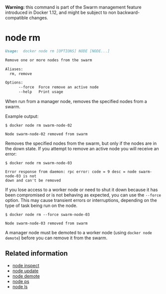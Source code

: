 <!--[metadata]>
+++
title = "node rm"
description = "The node rm command description and usage"
keywords = ["node, remove"]
[menu.main]
parent = "smn_cli"
+++
<![end-metadata]-->

**Warning:** this command is part of the Swarm management feature introduced in Docker 1.12, and might be subject to non backward-compatible changes.

# node rm

```markdown
Usage:  docker node rm [OPTIONS] NODE [NODE...]

Remove one or more nodes from the swarm

Aliases:
  rm, remove

Options:
      --force  Force remove an active node
      --help   Print usage
```

When run from a manager node, removes the specified nodes from a swarm.


Example output:

```nohighlight
$ docker node rm swarm-node-02

Node swarm-node-02 removed from swarm
```

Removes the specified nodes from the swarm, but only if the nodes are in the
down state. If you attempt to remove an active node you will receive an error:

```nohighlight
$ docker node rm swarm-node-03

Error response from daemon: rpc error: code = 9 desc = node swarm-node-03 is not
down and can't be removed
```

If you lose access to a worker node or need to shut it down because it has been
compromised or is not behaving as expected, you can use the `--force` option.
This may cause transient errors or interruptions, depending on the type of task
being run on the node.

```nohighlight
$ docker node rm --force swarm-node-03

Node swarm-node-03 removed from swarm
```

A manager node must be demoted to a worker node (using `docker node demote`)
before you can remove it from the swarm.

## Related information

* [node inspect](node_inspect.md)
* [node update](node_update.md)
* [node demote](node_demote.md)
* [node ps](node_ps.md)
* [node ls](node_ls.md)
